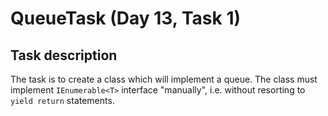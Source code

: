 # QueueTask (Day 13, Task 1)

## Task description

The task is to create a class which will implement a queue. The class must implement `IEnumerable<T>` interface
"manually", i.e. without resorting to `yield return` statements.
